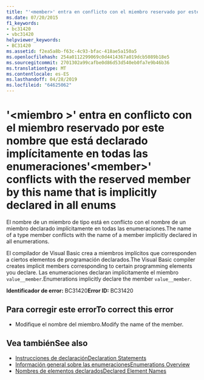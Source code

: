 ```yaml
---
title: "'<member>' entra en conflicto con el miembro reservado por este nombre que está declarado implícitamente en todas las enumeraciones"
ms.date: 07/20/2015
f1_keywords:
- bc31420
- vbc31420
helpviewer_keywords:
- BC31420
ms.assetid: f2ea5a8b-f63c-4c93-bfac-418ae5a150a5
ms.openlocfilehash: 254a0112299069c0d4414367a019dcb5089b18e5
ms.sourcegitcommit: 2701302a99cafbe0d86d53d540eb0fa7e9b46b36
ms.translationtype: MT
ms.contentlocale: es-ES
ms.lasthandoff: 04/28/2019
ms.locfileid: "64625062"
---
```

# <a name="member-conflicts-with-the-reserved-member-by-this-name-that-is-implicitly-declared-in-all-enums"></a><span data-ttu-id="81e2d-102">'\<miembro >' entra en conflicto con el miembro reservado por este nombre que está declarado implícitamente en todas las enumeraciones</span><span class="sxs-lookup"><span data-stu-id="81e2d-102">'\<member>' conflicts with the reserved member by this name that is implicitly declared in all enums</span></span>
<span data-ttu-id="81e2d-103">El nombre de un miembro de tipo está en conflicto con el nombre de un miembro declarado implícitamente en todas las enumeraciones.</span><span class="sxs-lookup"><span data-stu-id="81e2d-103">The name of a type member conflicts with the name of a member implicitly declared in all enumerations.</span></span>  
  
 <span data-ttu-id="81e2d-104">El compilador de Visual Basic crea a miembros implícitos que corresponden a ciertos elementos de programación declarados.</span><span class="sxs-lookup"><span data-stu-id="81e2d-104">The Visual Basic compiler creates implicit members corresponding to certain programming elements you declare.</span></span> <span data-ttu-id="81e2d-105">Las enumeraciones declaran implícitamente el miembro `value__member`.</span><span class="sxs-lookup"><span data-stu-id="81e2d-105">Enumerations implicitly declare the member `value__member`.</span></span>  
  
 <span data-ttu-id="81e2d-106">**Identificador de error:** BC31420</span><span class="sxs-lookup"><span data-stu-id="81e2d-106">**Error ID:** BC31420</span></span>  
  
## <a name="to-correct-this-error"></a><span data-ttu-id="81e2d-107">Para corregir este error</span><span class="sxs-lookup"><span data-stu-id="81e2d-107">To correct this error</span></span>  
  
- <span data-ttu-id="81e2d-108">Modifique el nombre del miembro.</span><span class="sxs-lookup"><span data-stu-id="81e2d-108">Modify the name of the member.</span></span>  
  
## <a name="see-also"></a><span data-ttu-id="81e2d-109">Vea también</span><span class="sxs-lookup"><span data-stu-id="81e2d-109">See also</span></span>

- [<span data-ttu-id="81e2d-110">Instrucciones de declaración</span><span class="sxs-lookup"><span data-stu-id="81e2d-110">Declaration Statements</span></span>](~/docs/visual-basic/programming-guide/language-features/statements.md#declaration-statements)
- [<span data-ttu-id="81e2d-111">Información general sobre las enumeraciones</span><span class="sxs-lookup"><span data-stu-id="81e2d-111">Enumerations Overview</span></span>](../../visual-basic/programming-guide/language-features/constants-enums/enumerations-overview.md)
- [<span data-ttu-id="81e2d-112">Nombres de elementos declarados</span><span class="sxs-lookup"><span data-stu-id="81e2d-112">Declared Element Names</span></span>](../../visual-basic/programming-guide/language-features/declared-elements/declared-element-names.md)
